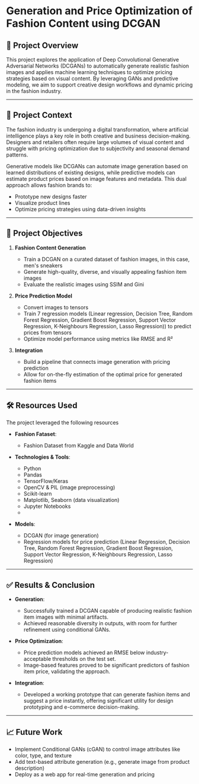 # Generation and Price Optimization of Fashion Content using DCGAN

## 📌 Project Overview

This project explores the application of Deep Convolutional Generative Adversarial Networks (DCGANs) to automatically generate realistic fashion images and applies machine learning techniques to optimize pricing strategies based on visual content. By leveraging GANs and predictive modeling, we aim to support creative design workflows and dynamic pricing in the fashion industry.

---

## 📂 Project Context

The fashion industry is undergoing a digital transformation, where artificial intelligence plays a key role in both creative and business decision-making. Designers and retailers often require large volumes of visual content and struggle with pricing optimization due to subjectivity and seasonal demand patterns.

Generative models like DCGANs can automate image generation based on learned distributions of existing designs, while predictive models can estimate product prices based on image features and metadata. This dual approach allows fashion brands to:

- Prototype new designs faster
- Visualize product lines
- Optimize pricing strategies using data-driven insights

---

## 🎯 Project Objectives

1. **Fashion Content Generation**
   - Train a DCGAN on a curated dataset of fashion images, in this case, men's sneakers
   - Generate high-quality, diverse, and visually appealing fashion item images
   - Evaluate the realistic images using SSIM and Gini

2. **Price Prediction Model**
   - Convert images to tensors
   - Train 7 regression models (Linear regression, Decision Tree, Random Forest Regression, Gradient Boost Regression, Support Vector Regression, K-Neighbours Regression, Lasso Regression)) to predict prices from tensors
   - Optimize model performance using metrics like RMSE and R²

3. **Integration**
   - Build a pipeline that connects image generation with pricing prediction
   - Allow for on-the-fly estimation of the optimal price for generated fashion items

---

## 🛠️ Resources Used
The project leveraged the following resources

- **Fashion Fataset**: 
  - Fashion Dataset from Kaggle and Data World

- **Technologies & Tools**:
  - Python
  - Pandas
  - TensorFlow/Keras
  - OpenCV & PIL (image preprocessing)
  - Scikit-learn
  - Matplotlib, Seaborn (data visualization)
  - Jupyter Notebooks
  - 

- **Models**:
  - DCGAN (for image generation)
  - Regression models for price prediction (Linear Regression, Decision Tree, Random Forest Regression, Gradient Boost Regression, Support Vector Regression, K-Neighbours Regression, Lasso Regression)

---

## ✅ Results & Conclusion

- **Generation**:
  - Successfully trained a DCGAN capable of producing realistic fashion item images with minimal artifacts.
  - Achieved reasonable diversity in outputs, with room for further refinement using conditional GANs.

- **Price Optimization**:
  - Price prediction models achieved an RMSE below industry-acceptable thresholds on the test set.
  - Image-based features proved to be significant predictors of fashion item price, validating the approach.

- **Integration**:
  - Developed a working prototype that can generate fashion items and suggest a price instantly, offering significant utility for design prototyping and e-commerce decision-making.

---

## 📈 Future Work

- Implement Conditional GANs (cGAN) to control image attributes like color, type, and texture
- Add text-based attribute generation (e.g., generate image from product description)
- Deploy as a web app for real-time generation and pricing
